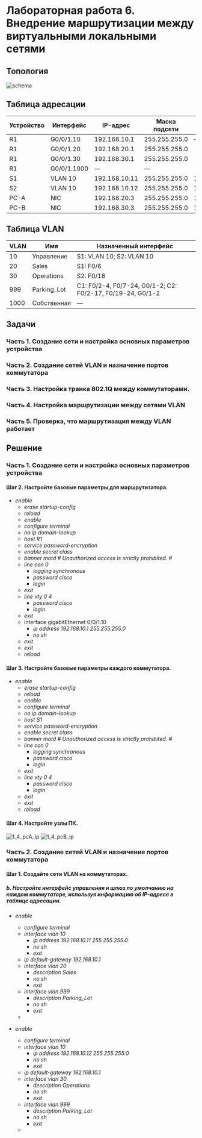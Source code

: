 # Лабораторная работа 6. Внедрение маршрутизации между виртуальными локальными сетями 
## Топология
![schema](https://user-images.githubusercontent.com/18709313/116937685-493e4900-ac72-11eb-85f4-224f530eb943.png)

## Таблица адресации
Устройство | Интерфейс | IP-адрес | Маска подсети | Шлюз по умолчанию
------------ | ------------- | ------------- | ------------- | -------------
R1 | G0/0/1.10 | 192.168.10.1 | 255.255.255.0 | —
R1 | G0/0/1.20 | 192.168.20.1 | 255.255.255.0 | 
R1 | G0/0/1.30 | 192.168.30.1 | 255.255.255.0 | 
R1 | G0/0/1.1000 | — | — | 
S1 | VLAN 10 | 192.168.10.11 | 255.255.255.0 | 192.168.10.1
S2 | VLAN 10 | 192.168.10.12 | 255.255.255.0 | 192.168.10.1
PC-A | NIC | 192.168.20.3 | 255.255.255.0 | 192.168.20.1 
PC-B | NIC | 192.168.30.3 | 255.255.255.0 | 192.168.30.1

## Таблица VLAN
VLAN | Имя | Назначенный интерфейс
------------ | ------------- | ------------- 
10 | Управление | S1: VLAN 10; S2: VLAN 10
20 | Sales | S1: F0/6
30 | Operations | S2: F0/18
999 | Parking_Lot | С1: F0/2-4, F0/7-24, G0/1-2; С2: F0/2-17, F0/19-24, G0/1-2
1000 | Собственная | —


## Задачи
### Часть 1. Создание сети и настройка основных параметров устройства
### Часть 2. Создание сетей VLAN и назначение портов коммутатора
### Часть 3. Настройка транка 802.1Q между коммутаторами.
### Часть 4. Настройка маршрутизации между сетями VLAN
### Часть 5. Проверка, что маршрутизация между VLAN работает

## Решение
### Часть 1. Создание сети и настройка основных параметров устройства
#### Шаг 2. Настройте базовые параметры для маршрутизатора.
* *enable*
  * *erase startup-config*
  * *reload*
  * *enable*
  * *configure terminal*
  * *no ip domain-lookup*
  * *host R1*
  * *service password-encryption*
  * *enable secret class*
  * *banner motd #*
     *Unauthorized access is strictly prohibited. #* 
  * *line con 0*
    * *logging synchronous*
    * *password cisco*
    * *login*
  * *exit*
  * *line vty 0 4*
    * *password cisco*
    * *login*
  * *exit*
  * interface gigabitEthernet 0/0/1.10
    * *ip address 192.168.10.1 255.255.255.0*
    * *no sh*
  * *exit*
  * *exit*
  * *reload*
#### Шаг 3. Настройте базовые параметры каждого коммутатора.
* *enable*
  * *erase startup-config*
  * *reload*
  * *enable*
  * *configure terminal*
  * *no ip domain-lookup*
  * *host S1*
  * *service password-encryption*
  * *enable secret class*
  * *banner motd #*
     *Unauthorized access is strictly prohibited. #* 
  * *line con 0*
    * *logging synchronous*
    * *password cisco*
    * *login*
  * *exit*
  * *line vty 0 4*
    * *password cisco*
    * *login*
  * *exit*
  * *exit*
  * *reload*
#### Шаг 4. Настройте узлы ПК.
![1_4_pcA_ip](https://user-images.githubusercontent.com/18709313/125963046-607dfd7a-10cd-4b5a-a757-8f47e67a05ea.png)
![1_4_pcB_ip](https://user-images.githubusercontent.com/18709313/125963064-cd56e5c5-bf53-4e7c-9346-018e582e379f.png)

### Часть 2. Создание сетей VLAN и назначение портов коммутатора
#### Шаг 1. Создайте сети VLAN на коммутаторах.
##### b. Настройте интерфейс управления и шлюз по умолчанию на каждом коммутаторе, используя информацию об IP-адресе в таблице адресации.
* *enable*
  * *configure terminal*
  * *interface vlan 10*
    * *ip address 192.168.10.11 255.255.255.0*
    * *no sh*
    * *exit*
  * *ip default-gateway 192.168.10.1*
  * *interface vlan 20*
    * *description Sales*
    * *no sh*
    * *exit*
  * *interface vlan 999*
    * *description Parking_Lot*
    * *no sh*
    * *exit*
  *  

* *enable*
  * *configure terminal*
  * *interface vlan 10*
    * *ip address 192.168.10.12 255.255.255.0*
    * *no sh*
    * *exit*
  * *ip default-gateway 192.168.10.1*
  * *interface vlan 30*
    * *description Operations*
    * *no sh*
    * *exit*
  * *interface vlan 999*
    * *description Parking_Lot*
    * *no sh*
    * *exit*
  *  
